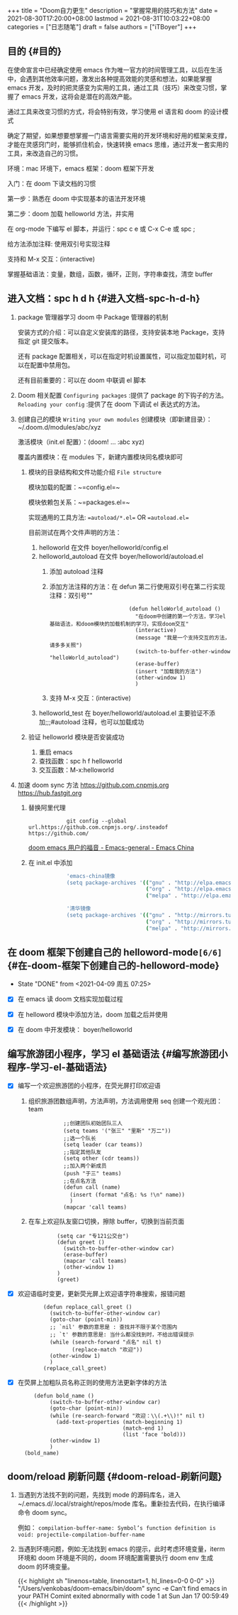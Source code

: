 +++
title = "Doom自力更生"
description = "掌握常用的技巧和方法"
date = 2021-08-30T17:20:00+08:00
lastmod = 2021-08-31T10:03:22+08:00
categories = ["日志随笔"]
draft = false
authors = ["iTBoyer"]
+++

## 目的 {#目的}

在使命宣言中已经确定使用 emacs 作为唯一官方的时间管理工具，以后在生活中，会遇到其他效率问题，激发出各种提高效能的灵感和想法，如果能掌握 emacs 开发，及时的把灵感变为实用的工具，通过工具（技巧）来改变习惯，掌握了 emacs 开发，这将会是潜在的高效产能。  

通过工具来改变习惯的方式，将会特别有效，学习使用 el 语言和 doom 的设计模式  

确定了期望，如果想要想掌握一门语言需要实用的开发环境和好用的框架来支撑，才能在灵感窍门时，能够抓住机会，快速转换 emacs 思维，通过开发一套实用的工具，来改造自己的习惯。  

环境：mac 环境下，emacs 框架：doom 框架下开发  

入门：在 doom 下读文档的习惯  

第一步：熟悉在 doom 中实现基本的语法开发环境  

第二步：doom 加载 helloworld 方法，并实用  

在 org-mode 下编写 el 脚本，并运行：spc c e 或 C-x C-e 或 spc ;  

给方法添加注释: 使用双引号实现注释  

支持和 M-x 交互：(interactive)  

掌握基础语法：变量，数组，函数，循环，正则，字符串查找，清空 buffer  


## 进入文档：spc h d h {#进入文档-spc-h-d-h}

1.  package 管理器学习 doom 中 Package 管理器的机制  
    
    安装方式的介绍：可以自定义安装库的路径，支持安装本地 Package，支持指定 git 提交版本。  
    
    还有 package 配置相关，可以在指定时机设置属性，可以指定加载时机，可以在配置中禁用包。  
    
    还有目前重要的：可以在 doom 中联调 el 脚本
2.  Doom 相关配置 `Configuring packages` :提供了 package 的下钩子的方法。 `Reloading your config` :提供了在 doom 下调试 el 表达式的方法。
3.  创建自己的模块 `Writing your own modules` 创建模块（即新建目录）：~/.doom.d/modules/abc/xyz  
    
    激活模块（init.el 配置）：(doom! ... :abc xyz)  
    
    覆盖内置模块：在 modules 下，新建内置模块同名模块即可  
    
    1.  模块的目录结构和文件功能介绍 `File structure`  
        
        模块加载的配置：~=config.el=~  
        
        模块依赖包关系：~=packages.el=~  
        
        实现通用的工具方法: `=autoload/*.el=` OR `=autoload.el=`  
        
        目前测试在两个文件声明的方法：  
        
        1.  helloworld 在文件 boyer/helloworld/config.el
        2.  helloworld\_autoload 在文件 boyer/helloworld/autoload.el  
            1.  添加 autoload 注释
            2.  添加方法注释的方法：在 defun 第二行使用双引号在第二行实现注释：双引号""  
                
                ```elisp
                                         (defun helloWorld_autoload ()
                                           "在doom中创建的第一个方法，学习el基础语法，和doom模块的加载机制的学习，实现doom交互"
                                           (interactive)
                                           (message "我是一个支持交互的方法，请多多关照")
                                           (switch-to-buffer-other-window "helloWorld_autoload")
                                           (erase-buffer)
                                           (insert "加载我的方法")
                                           (other-window 1)
                                           )
                ```
            3.  支持 M-x 交互：(interactive)
        3.  helloworld\_test 在 boyer/helloworld/autoload.el 主要验证不添加;;;#autoload 注释，也可以加载成功
    2.  验证 helloworld 模块是否安装成功  
        1.  重启 emacs
        2.  查找函数：spc h f helloworld
        3.  交互函数：M-x:helloworld
4.  加速 doom sync 方法 <https://github.com.cnpmjs.org> <https://hub.fastgit.org>  
    1.  替换阿里代理  
        
        ```shell
                    git config --global url.https://github.com.cnpmjs.org/.insteadof https://github.com/
        ```
        
        [doom emacs 用户的福音 - Emacs-general - Emacs China](https://emacs-china.org/t/doom-emacs/16069)
    
    2.  在 init.el 中添加  
        
        ```sh
                    'emacs-china镜像
                    (setq package-archives '(("gnu" . "http://elpa.emacs-china.org/gnu/")
                                             ("org" . "http://elpa.emacs-china.org/org/")
                                             ("melpa" . "http://elpa.emacs-china.org/melpa/")))
        
                    '清华镜像
                    (setq package-archives '(("gnu" . "http://mirrors.tuna.tsinghua.edu.cn/elpa/gnu/")
                                             ("org" . "http://mirrors.tuna.tsinghua.edu.cn/elpa/org/")
                                             ("melpa" . "http://mirrors.tuna.tsinghua.edu.cn/elpa/melpa/")))
        ```


## 在 doom 框架下创建自己的 helloword-mode<code>[6/6]</code> {#在-doom-框架下创建自己的-helloword-mode}

-   State "DONE"       from              <span class="timestamp-wrapper"><span class="timestamp">&lt;2021-04-09 周五 07:25&gt;</span></span>

<!--listend-->

-   [X] 在 emacs 读 doom 文档实现加载过程
-   [X] 在 helloword 模块中添加方法，doom 加载之后并使用
-   [X] 在 doom 中开发模块： boyer/helloworld


## 编写旅游团小程序，学习 el 基础语法 {#编写旅游团小程序-学习-el-基础语法}

-   [X] 编写一个欢迎旅游团的小程序，在荧光屏打印欢迎语  
    1.  组织旅游团数组声明，方法声明，方法调用使用 seq 创建一个观光团：team  
        
        ```elisp
                   ;;创建团队初始团队三人
                   (setq teams '("张三" "里斯" "万二"))
                   ;;选一个队长
                   (setq leader (car teams))
                   ;;指定其他队友
                   (setq other (cdr teams))
                   ;;加入两个新成员
                   (push "于三" teams)
                   ;;在点名方法
                   (defun call (name)
                     (insert (format "点名: %s !\n" name))
                     )
                   (mapcar 'call teams)
        ```
    2.  在车上欢迎队友窗口切换，擦除 buffer，切换到当前页面  
        
        ```elisp
                 (setq car "专121公交台")
                 (defun greet ()
                   (switch-to-buffer-other-window car)
                   (erase-buffer)
                   (mapcar 'call teams)
                   (other-window 1)
                 )
                 (greet)
        ```
-   [X] 欢迎语临时变更，更新荧光屏上欢迎语字符串搜索，报错问题  
    
    ```elisp
            (defun replace_call_greet ()
              (switch-to-buffer-other-window car)
              (goto-char (point-min))
              ;; `nil' 参数的意思是 : 查找并不限于某个范围内
              ;; `t' 参数的意思是: 当什么都没找到时，不给出错误提示
              (while (search-forward "点名" nil t)
                     (replace-match "欢迎"))
              (other-window 1)
              )
            (replace_call_greet)
    ```
-   [X] 在荧屏上加粗队员名称正则的使用方法更新字体的方法  
    
    ```elisp
         (defun bold_name ()
              (switch-to-buffer-other-window car)
              (goto-char (point-min))
              (while (re-search-forward "欢迎：\\(.+\\)!" nil t)
                (add-text-properties (match-beginning 1)
                                     (match-end 1)
                                     (list 'face 'bold)))
              (other-window 1)
              )
      (bold_name)
    ```


## doom/reload 刷新问题 {#doom-reload-刷新问题}

1.  当遇到方法找不到的问题，先找到 mode 的源码库名，进入~/.emacs.d/.local/straight/repos/mode 库名。重新拉去代码，在执行编译命令 doom sync。  
    
    例如： `compilation-buffer-name: Symbol’s function definition is void: projectile-compilation-buffer-name`

2.  当遇到环境问题，例如:无法找到 emacs 的提示，此时考虑环境变量，iterm 环境和 doom 环境是不同的，doom 环境配置需要执行 doom env 生成 doom 的环境变量。  
    
    {{< highlight sh "linenos=table, linenostart=1, hl_lines=0-0 0-0" >}}
       "/Users/venkobas/doom-emacs/bin/doom" sync -e
       Can't find emacs in your PATH
       Comint exited abnormally with code 1 at Sun Jan 17 00:59:49
    {{< /highlight >}}
